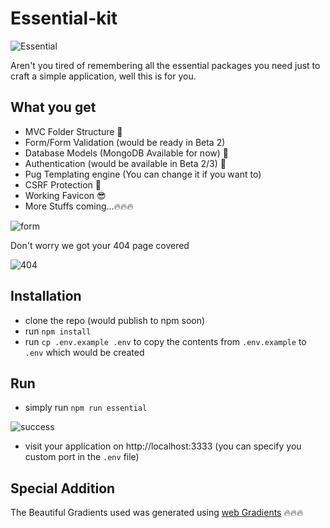 # Essential-kit
![Essential](http://res.cloudinary.com/ichtrojan/image/upload/v1517135725/Screen_Shot_2018-01-28_at_10.41.16_AM_bn2iia.png)

Aren't you tired of remembering all the essential packages you need just to craft a simple application, well this is for you.

## What you get
* MVC Folder Structure 🐙
* Form/Form Validation (would be ready in Beta 2)
* Database Models (MongoDB Available for now) 💾
* Authentication (would be available in Beta 2/3) 🔐
* Pug Templating engine (You can change it if you want to)
* CSRF Protection 🔑
* Working Favicon 😎
* More Stuffs coming...🔥🔥🔥

![form](http://res.cloudinary.com/ichtrojan/image/upload/v1517135724/Screen_Shot_2018-01-28_at_10.41.05_AM_ftlsws.png)

Don't worry we got your 404 page covered

![404](http://res.cloudinary.com/ichtrojan/image/upload/v1517135725/Screen_Shot_2018-01-28_at_10.41.22_AM_bhfwk2.png)

## Installation
* clone the repo (would publish to npm soon)
* run `npm install`
* run `cp .env.example .env` to copy the contents from `.env.example` to `.env` which would be created

## Run
* simply run `npm run essential`

![success](http://res.cloudinary.com/ichtrojan/image/upload/v1517161413/Screen_Shot_2018-01-28_at_6.42.21_PM_hbaskt.png)

* visit your application on http://localhost:3333 (you can specify you custom port in the `.env` file)

## Special Addition
The Beautiful Gradients used was generated using [web Gradients](https://webgradients.com/?ref=producthunt) 🔥🔥🔥
